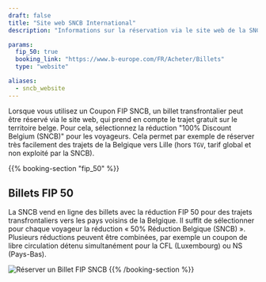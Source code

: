 ```yaml
---
draft: false
title: "Site web SNCB International"
description: "Informations sur la réservation via le site web de la SNCB."

params:
  fip_50: true
  booking_link: "https://www.b-europe.com/FR/Acheter/Billets"
  type: "website"

aliases:
  - sncb_website
---
```


Lorsque vous utilisez un Coupon FIP SNCB, un billet transfrontalier peut être réservé via le site web, qui prend en compte le trajet gratuit sur le territoire belge. Pour cela, sélectionnez la réduction "100% Discount Belgium (SNCB)" pour les voyageurs. Cela permet par exemple de réserver très facilement des trajets de la Belgique vers Lille (hors `TGV`, tarif global et non exploité par la SNCB).

{{% booking-section "fip_50" %}}

## Billets FIP 50

La SNCB vend en ligne des billets avec la réduction FIP 50 pour des trajets transfrontaliers vers les pays voisins de la Belgique. Il suffit de sélectionner pour chaque voyageur la réduction « 50% Réduction Belgique (SNCB) ». Plusieurs réductions peuvent être combinées, par exemple un coupon de libre circulation détenu simultanément pour la CFL (Luxembourg) ou NS (Pays-Bas).

![Réserver un Billet FIP SNCB](fip_sncb_website.webp)
{{% /booking-section %}}

